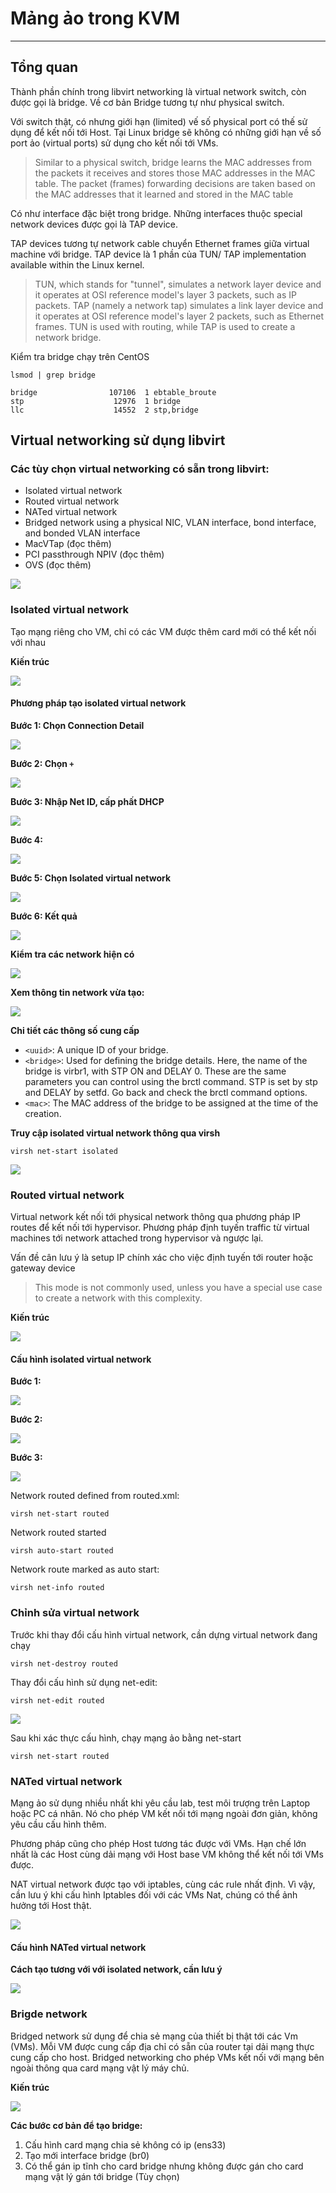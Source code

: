 # Mảng ảo trong KVM
---
## Tổng quan
Thành phần chính trong libvirt networking là virtual network switch, còn được gọi là bridge. Về cơ bản Bridge tương tự như physical switch.

Với switch thật, có nhưng giới hạn (limited) vế số physical port có thế sử dụng để kết nối tới Host. Tại Linux bridge sẽ không có những giới hạn về số port ảo (virtual ports) sử dụng cho kết nối tới VMs.

> Similar to a physical switch, bridge learns the MAC addresses from the packets it receives and stores those MAC addresses in the MAC table. The packet (frames) forwarding decisions are taken based on the MAC addresses that it learned and stored in the MAC table

Có như interface đặc biệt trong bridge. Những interfaces thuộc special network devices được gọi là TAP device.

TAP devices tương tự network cable chuyển Ethernet frames giữa virtual machine với bridge. TAP device là 1 phần của TUN/ TAP implementation available within the Linux kernel.

> TUN, which stands for "tunnel", simulates a network layer device and it operates at OSI reference model's layer 3 packets, such as IP packets. TAP (namely a network tap) simulates a link layer device and it operates at OSI reference model's layer 2 packets, such as Ethernet frames. TUN is used with routing, while TAP is used to create a network bridge.

Kiểm tra bridge chạy trên CentOS
```
lsmod | grep bridge

bridge                107106  1 ebtable_broute
stp                    12976  1 bridge
llc                    14552  2 stp,bridge
```

## Virtual networking sử dụng libvirt
### Các tùy chọn virtual networking có sẵn trong libvirt:
- Isolated virtual network
- Routed virtual network
- NATed virtual network
- Bridged network using a physical NIC, VLAN interface, bond interface,
and bonded VLAN interface
- MacVTap (đọc thêm)
- PCI passthrough NPIV (đọc thêm)
- OVS (đọc thêm)

![](../images/kvm-type-network-2.png)

### Isolated virtual network
Tạo mạng riêng cho VM, chỉ có các VM được thêm card mới có thể kết nối với nhau

__Kiến trúc__

![](../images/kvm-type-network-3.png)

#### Phương pháp tạo isolated virtual network
__Bước 1: Chọn Connection Detail__

![](../images/kvm-type-network-4.png)

__Bước 2: Chọn `+`__

![](../images/kvm-type-network-5.png)

__Bước 3: Nhập Net ID, cấp phất DHCP__

![](../images/kvm-type-network-6.png)

__Bước 4:__

![](../images/kvm-type-network-7.png)

__Bước 5: Chọn Isolated virtual network__

![](../images/kvm-type-network-8.png)

__Bước 6: Kết quả__

![](../images/kvm-type-network-9.png)

__Kiểm tra các network hiện có__

![](../images/kvm-type-network-10.png)

__Xem thông tin network vừa tạo:__

![](../images/kvm-type-network-11.png)

__Chi tiết các thông số cung cấp__
- `<uuid>`: A unique ID of your bridge.
- `<bridge>`: Used for defining the bridge details. Here, the name of the bridge is virbr1, with STP ON and DELAY 0. These are the same parameters you
can control using the brctl command. STP is set by stp and DELAY by
setfd. Go back and check the brctl command options.
- `<mac>`: The MAC address of the bridge to be assigned at the time of
the creation.

__Truy cập isolated virtual network thông qua virsh__
```
virsh net-start isolated
```

![](../images/kvm-type-network-12.png)


### Routed virtual network
Virtual network kết nối tới physical network thông qua phương pháp IP routes để kết nối tới hypervisor.
Phương pháp định tuyến traffic từ virtual machines tới network attached trong hypervisor và ngược lại.

Vấn đề cân lưu ý là setup IP chính xác cho việc định tuyến tới router hoặc gateway device

> This mode is not commonly used, unless you have a special use case to create a network with this complexity.

__Kiến trúc__

![](../images/kvm-type-network-13.png)

#### Cấu hình isolated virtual network
__Bước 1:__

![](../images/kvm-type-network-14.png)

__Bước 2:__

![](../images/kvm-type-network-15.png)

__Bước 3:__

![](../images/kvm-type-network-16.png)

Network routed defined from routed.xml:
```
virsh net-start routed
```
Network routed started
```
virsh auto-start routed
```
Network route marked as auto start:
```
virsh net-info routed
```

### Chỉnh sửa virtual network
Trước khi thay đổi cấu hình virtual network, cần dựng virtual network đang chạy
```
virsh net-destroy routed
```
Thay đổi cấu hình sử dụng net-edit:
```
virsh net-edit routed
```

![](../images/kvm-type-network-17.png)

Sau khi xác thực cấu hình, chạy mạng ảo bằng net-start
```
virsh net-start routed
```

### NATed virtual network
Mạng ảo sử dụng nhiều nhất khi yêu cầu lab, test môi trượng trên Laptop hoặc PC cá nhân. Nó cho phép VM kết nối tới mạng ngoài đơn giản, không yêu cầu cấu hình thêm.

Phương pháp cũng cho phép Host tương tác được với VMs. Hạn chế lớn nhất là các Host cùng dải mạng với Host base VM không thể kết nối tới VMs được.

NAT virtual network được tạo với iptables, cùng các rule nhất định. Vì vậy, cần lưu ý khi cấu hình Iptables đối với các VMs Nat, chúng có thể ảnh hưởng tới Host thật.

![](../images/kvm-type-network-18.png)

#### Cấu hình NATed virtual network
__Cách tạo tương với với isolated network, cần lưu ý__

![](../images/kvm-type-network-19.png)

### Brigde network

Bridged network sử dụng để chia sẻ mạng của thiết bị thật tới các Vm (VMs). Mỗi VM được cung cấp địa chỉ có sẵn của router tại dải mạng thực cung cấp cho host. Bridged networking cho phép VMs kết nối với mạng bên ngoài thông qua card mạng vật lý máy chủ.

__Kiến trúc__

![](../images/KVM-bridge-1.jpg)

__Các bước cơ bản để tạo bridge:__

1. Cấu hình card mạng chia sẻ không có ip (ens33)
2. Tạo mới interface bridge (br0)
3. Có thể gán ip tĩnh cho card bridge nhưng không được gán cho card mạng vật lý gán tới bridge (Tùy chọn)
